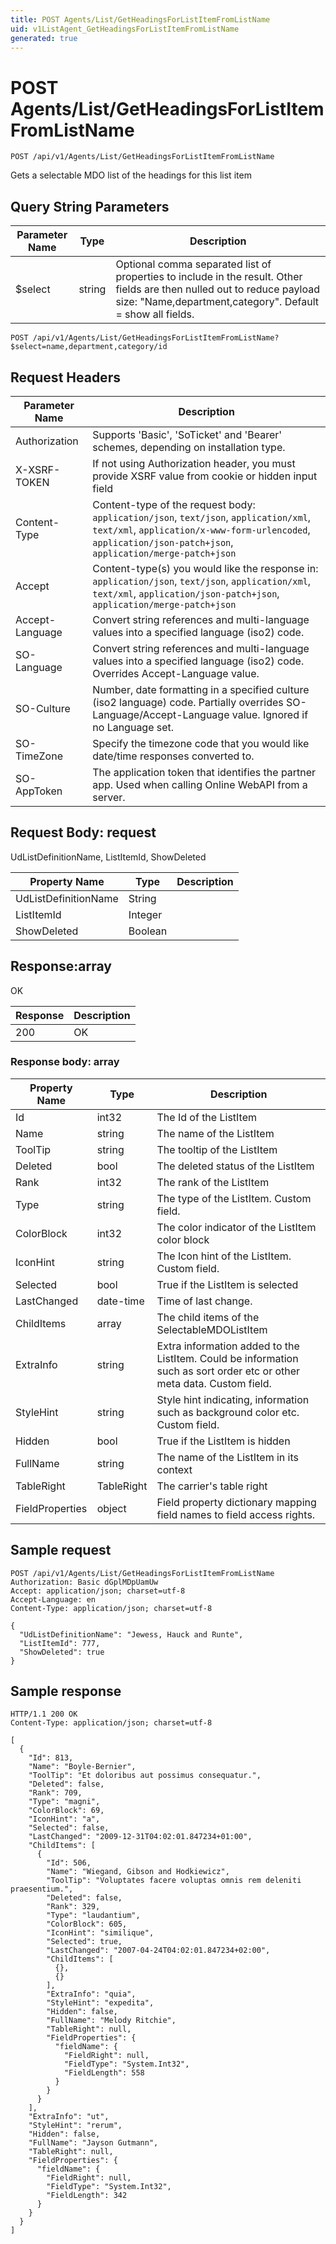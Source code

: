 ```yaml
---
title: POST Agents/List/GetHeadingsForListItemFromListName
uid: v1ListAgent_GetHeadingsForListItemFromListName
generated: true
---
```


# POST Agents/List/GetHeadingsForListItemFromListName

```http
POST /api/v1/Agents/List/GetHeadingsForListItemFromListName
```

Gets a selectable MDO list of the headings for this list item







## Query String Parameters

| Parameter Name | Type |  Description |
|----------------|------|--------------|
| $select | string |  Optional comma separated list of properties to include in the result. Other fields are then nulled out to reduce payload size: "Name,department,category". Default = show all fields. |

```http
POST /api/v1/Agents/List/GetHeadingsForListItemFromListName?$select=name,department,category/id
```


## Request Headers

| Parameter Name | Description |
|----------------|-------------|
| Authorization  | Supports 'Basic', 'SoTicket' and 'Bearer' schemes, depending on installation type. |
| X-XSRF-TOKEN   | If not using Authorization header, you must provide XSRF value from cookie or hidden input field |
| Content-Type | Content-type of the request body: `application/json`, `text/json`, `application/xml`, `text/xml`, `application/x-www-form-urlencoded`, `application/json-patch+json`, `application/merge-patch+json` |
| Accept         | Content-type(s) you would like the response in: `application/json`, `text/json`, `application/xml`, `text/xml`, `application/json-patch+json`, `application/merge-patch+json` |
| Accept-Language | Convert string references and multi-language values into a specified language (iso2) code. |
| SO-Language | Convert string references and multi-language values into a specified language (iso2) code. Overrides Accept-Language value. |
| SO-Culture | Number, date formatting in a specified culture (iso2 language) code. Partially overrides SO-Language/Accept-Language value. Ignored if no Language set. |
| SO-TimeZone | Specify the timezone code that you would like date/time responses converted to. |
| SO-AppToken | The application token that identifies the partner app. Used when calling Online WebAPI from a server. |

## Request Body: request 

UdListDefinitionName, ListItemId, ShowDeleted 

| Property Name | Type |  Description |
|----------------|------|--------------|
| UdListDefinitionName | String |  |
| ListItemId | Integer |  |
| ShowDeleted | Boolean |  |

## Response:array

OK

| Response | Description |
|----------------|-------------|
| 200 | OK |

### Response body: array

| Property Name | Type |  Description |
|----------------|------|--------------|
| Id | int32 | The Id of the ListItem |
| Name | string | The name of the ListItem |
| ToolTip | string | The tooltip of the ListItem |
| Deleted | bool | The deleted status of the ListItem |
| Rank | int32 | The rank of the ListItem |
| Type | string | The type of the ListItem. Custom field. |
| ColorBlock | int32 | The color indicator of the ListItem color block |
| IconHint | string | The Icon hint of the ListItem. Custom field. |
| Selected | bool | True if the ListItem is selected |
| LastChanged | date-time | Time of last change. |
| ChildItems | array | The child items of the SelectableMDOListItem |
| ExtraInfo | string | Extra information added to the ListItem. Could be information such as sort order etc or other meta data. Custom field. |
| StyleHint | string | Style hint indicating, information such as background color etc. Custom field. |
| Hidden | bool | True if the ListItem is hidden |
| FullName | string | The name of the ListItem in its context |
| TableRight | TableRight | The carrier's table right |
| FieldProperties | object | Field property dictionary mapping field names to field access rights. |

## Sample request

```http!
POST /api/v1/Agents/List/GetHeadingsForListItemFromListName
Authorization: Basic dGplMDpUamUw
Accept: application/json; charset=utf-8
Accept-Language: en
Content-Type: application/json; charset=utf-8

{
  "UdListDefinitionName": "Jewess, Hauck and Runte",
  "ListItemId": 777,
  "ShowDeleted": true
}
```

## Sample response

```http_
HTTP/1.1 200 OK
Content-Type: application/json; charset=utf-8

[
  {
    "Id": 813,
    "Name": "Boyle-Bernier",
    "ToolTip": "Et doloribus aut possimus consequatur.",
    "Deleted": false,
    "Rank": 709,
    "Type": "magni",
    "ColorBlock": 69,
    "IconHint": "a",
    "Selected": false,
    "LastChanged": "2009-12-31T04:02:01.847234+01:00",
    "ChildItems": [
      {
        "Id": 506,
        "Name": "Wiegand, Gibson and Hodkiewicz",
        "ToolTip": "Voluptates facere voluptas omnis rem deleniti praesentium.",
        "Deleted": false,
        "Rank": 329,
        "Type": "laudantium",
        "ColorBlock": 605,
        "IconHint": "similique",
        "Selected": true,
        "LastChanged": "2007-04-24T04:02:01.847234+02:00",
        "ChildItems": [
          {},
          {}
        ],
        "ExtraInfo": "quia",
        "StyleHint": "expedita",
        "Hidden": false,
        "FullName": "Melody Ritchie",
        "TableRight": null,
        "FieldProperties": {
          "fieldName": {
            "FieldRight": null,
            "FieldType": "System.Int32",
            "FieldLength": 558
          }
        }
      }
    ],
    "ExtraInfo": "ut",
    "StyleHint": "rerum",
    "Hidden": false,
    "FullName": "Jayson Gutmann",
    "TableRight": null,
    "FieldProperties": {
      "fieldName": {
        "FieldRight": null,
        "FieldType": "System.Int32",
        "FieldLength": 342
      }
    }
  }
]
```